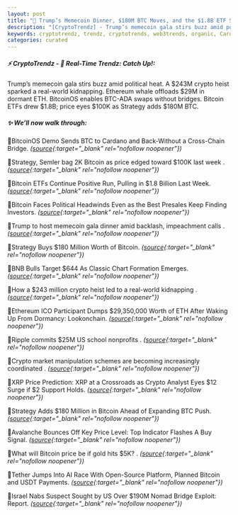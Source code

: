 ```yaml
---
layout: post
title: "🌅 Trump’s Memecoin Dinner, $180M BTC Moves, and the $1.8B ETF Surge Bitcoin News"
description: "[CryptoTrendz] - Trump’s memecoin gala stirs buzz amid political heat. A $243M crypto heist sparked a real-world kidnapping. Ethereum whale offloads $29M in dormant ETH. BitcoinOS enables BTC-ADA swaps without bridges. Bitcoin ETFs drew $1.8B; price eyes $100K as Strategy adds $180M BTC."
keywords: cryptotrendz, trendz, cryptotrends, web3trends, organic, Cardano, XRP, Analyst, memecoin, market, BTC, USDT, AI, crypto, ETH, Bitcoin
categories: curated
---
```


##### ⚡ CryptoTrendz - 📌 *Real-Time Trendz: Catch Up!:*

Trump’s memecoin gala stirs buzz amid political heat. A $243M crypto heist sparked a real-world kidnapping. Ethereum whale offloads $29M in dormant ETH. BitcoinOS enables BTC-ADA swaps without bridges. Bitcoin ETFs drew $1.8B; price eyes $100K as Strategy adds $180M BTC.

##### ✨ *We’ll now walk through:*


🔹BitcoinOS Demo Sends BTC to Cardano and Back-Without a Cross-Chain Bridge. *([source](https://s.avyag.com/h2e7){:target="_blank" rel="nofollow noopener"})*

🔹Strategy, Semler bag 2K Bitcoin as price edged toward $100K last week . *([source](https://s.avyag.com/0u0w){:target="_blank" rel="nofollow noopener"})*

🔹Bitcoin ETFs Continue Positive Run, Pulling in $1.8 Billion Last Week. *([source](https://s.avyag.com/lesi){:target="_blank" rel="nofollow noopener"})*

🔹Bitcoin Faces Political Headwinds Even as the Best Presales Keep Finding Investors. *([source](https://s.avyag.com/hddg){:target="_blank" rel="nofollow noopener"})*

🔹Trump to host memecoin gala dinner amid backlash, impeachment calls . *([source](https://s.avyag.com/0y6j){:target="_blank" rel="nofollow noopener"})*

🔹Strategy Buys $180 Million Worth of Bitcoin. *([source](https://s.avyag.com/b8dh){:target="_blank" rel="nofollow noopener"})*

🔹BNB Bulls Target $644 As Classic Chart Formation Emerges. *([source](https://s.avyag.com/f313){:target="_blank" rel="nofollow noopener"})*

🔹How a $243 million crypto heist led to a real-world kidnapping . *([source](https://s.avyag.com/uupo){:target="_blank" rel="nofollow noopener"})*

🔹Ethereum ICO Participant Dumps $29,350,000 Worth of ETH After Waking Up From Dormancy: Lookonchain. *([source](https://s.avyag.com/13ey){:target="_blank" rel="nofollow noopener"})*

🔹Ripple commits $25M US school nonprofits . *([source](https://s.avyag.com/s7uf){:target="_blank" rel="nofollow noopener"})*

🔹Crypto market manipulation schemes are becoming increasingly coordinated . *([source](https://s.avyag.com/9hti){:target="_blank" rel="nofollow noopener"})*

🔹XRP Price Prediction: XRP at a Crossroads as Crypto Analyst Eyes $12 Surge if $2 Support Holds. *([source](https://s.avyag.com/pk8k){:target="_blank" rel="nofollow noopener"})*

🔹Strategy Adds $180 Million in Bitcoin Ahead of Expanding BTC Push. *([source](https://s.avyag.com/avbe){:target="_blank" rel="nofollow noopener"})*

🔹Avalanche Bounces Off Key Price Level: Top Indicator Flashes A Buy Signal. *([source](https://s.avyag.com/7tk0){:target="_blank" rel="nofollow noopener"})*

🔹What will Bitcoin price be if gold hits $5K? . *([source](https://s.avyag.com/q61i){:target="_blank" rel="nofollow noopener"})*

🔹Tether Jumps Into AI Race With Open-Source Platform, Planned Bitcoin and USDT Payments. *([source](https://s.avyag.com/mpp6){:target="_blank" rel="nofollow noopener"})*

🔹Israel Nabs Suspect Sought by US Over $190M Nomad Bridge Exploit: Report. *([source](https://s.avyag.com/f6en){:target="_blank" rel="nofollow noopener"})*
